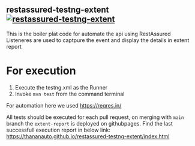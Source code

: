 ## restassured-testng-extent [![restassured-testng-extent](https://github.com/thananauto/restassured-testng-extent/actions/workflows/static.yml/badge.svg)](https://github.com/thananauto/restassured-testng-extent/actions/workflows/static.yml)

This is the boiler plat code for automate the api using RestAssured
 Listeneres are used to captpure the event and display the details in extent report

# For execution

1. Execute the testng.xml as the Runner
2. Invoke `mvn test` from the command terminal


For automation here we used https://reqres.in/

All tests should be executed for each pull request, on merging with `main` branch the `extent-report` is deployed on githubpages. Find the last successfull execution report in below link: https://thananauto.github.io/restassured-testng-extent/index.html
